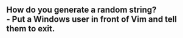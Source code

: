 ## How do you generate a random string?</br>- Put a Windows user in front of Vim and tell them to exit.
